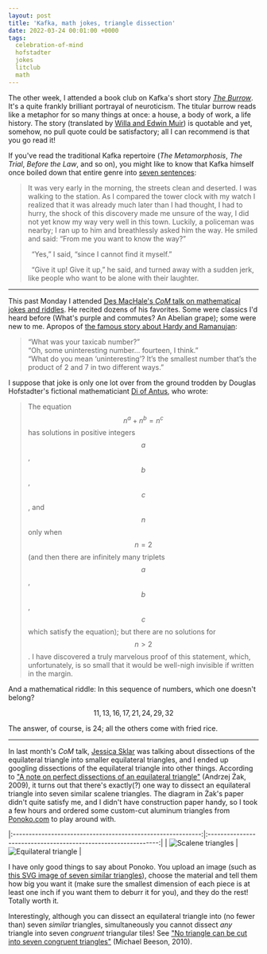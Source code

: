 ```yaml
---
layout: post
title: 'Kafka, math jokes, triangle dissection'
date: 2022-03-24 00:01:00 +0000
tags:
  celebration-of-mind
  hofstadter
  jokes
  litclub
  math
---
```


The other week, I attended a book club on Kafka's short story
[_The Burrow_](https://cpb-us-w2.wpmucdn.com/campuspress.yale.edu/dist/1/2391/files/2018/12/Kafka-The-Burrow-1jcjgv3.pdf).
It's a quite frankly brilliant portrayal of neuroticism. The titular burrow
reads like a metaphor for so many things at once: a house, a body of work,
a life history. The story (translated by [Willa and Edwin Muir](https://en.wikipedia.org/wiki/Willa_Muir))
is quotable and yet, somehow, no pull quote could be satisfactory;
all I can recommend is that you go read it!

If you've read the traditional Kafka repertoire (_The Metamorphosis_, _The Trial_,
_Before the Law_, and so on), you might like to know that Kafka himself once boiled down
that entire genre into [seven sentences](https://www.flashfictiononline.com/article/give-it-up/):

> It was very early in the morning, the streets clean and deserted.
> I was walking to the station. As I compared the tower clock with my
> watch I realized that it was already much later than I had thought,
> I had to hurry, the shock of this discovery made me unsure of the way,
> I did not yet know my way very well in this town. Luckily, a policeman
> was nearby; I ran up to him and breathlessly asked him the way.
> He smiled and said: “From me you want to know the way?”
>
> “Yes,” I said, “since I cannot find it myself.”
>
> “Give it up! Give it up,” he said, and turned away with a sudden jerk,
> like people who want to be alone with their laughter.

----

This past Monday I attended [Des MacHale's _CoM_ talk on mathematical jokes and riddles](https://www.gathering4gardner.org/com-2022-3-21/).
He recited dozens of his favorites. Some were classics I'd heard before (What's purple and
commutes? An Abelian grape); some were new to me. Apropos of
[the famous story about Hardy and Ramanujan](https://johncarlosbaez.wordpress.com/2022/01/30/hardy-ramanujan-and-taxi-no-1729/):

> “What was your taxicab number?”  
> “Oh, some uninteresting number... fourteen, I think.”  
> “What do you mean ‘uninteresting’? It’s the smallest number that’s the product of 2 and 7 in two different ways.”

I suppose that joke is only one lot over from the ground trodden by Douglas Hofstadter's
fictional mathematiciant [Di of Antus](https://amzn.to/3uc37cp), who wrote:

> The equation $$n^a + n^b = n^c$$
> has solutions in positive integers $$a$$, $$b$$, $$c$$, and $$n$$ only when $$n = 2$$
> (and then there are infinitely many triplets $$a$$, $$b$$, $$c$$ which satisfy the
> equation); but there are no solutions for $$n > 2$$. I have discovered a truly
> marvelous proof of this statement, which, unfortunately, is so small that
> it would be well-nigh invisible if written in the margin.

And a mathematical riddle: In this sequence of numbers, which one doesn't belong?

$$
    11, 13, 16, 17, 21, 24, 29, 32
$$

The answer, of course, is 24; all the others come with fried rice.

----

In last month's _CoM_ talk, [Jessica Sklar](https://www.gathering4gardner.org/com-2022-2-21/)
was talking about dissections of the
equilateral triangle into smaller equilateral triangles, and I ended up googling
dissections of the equilateral triangle into other things.
According to ["A note on perfect dissections of an equilateral triangle"](https://ajc.maths.uq.edu.au/pdf/44/ajc_v44_p087.pdf)
(Andrzej Żak, 2009), it turns out that there's exactly(?) one way to
dissect an equilateral triangle into seven similar scalene triangles.
The diagram in Żak's paper didn't quite satisfy me, and I didn't have construction
paper handy, so I took a few hours and ordered some custom-cut aluminum triangles
from [Ponoko.com](https://www.ponoko.com/) to play around with.

|:-----------------------------------------------------------:|:--------------------------------------------------------------:|
| ![Scalene triangles](/blog/images/2022-03-24-dissected.jpg) | ![Equilateral triangle](/blog/images/2022-03-24-assembled.jpg) |

I have only good things to say about Ponoko. You upload an image (such as
[this SVG image of seven similar triangles](/blog/images/2022-03-24-triangles.svg)),
choose the material and tell them how big you want it (make sure the smallest
dimension of each piece is at least one inch if you want them to deburr it for you),
and they do the rest! Totally worth it.

Interestingly, although you can dissect an equilateral triangle into (no fewer than)
seven _similar_ triangles, simultaneously you cannot dissect _any_ triangle
into seven _congruent_ triangular tiles!
See ["No triangle can be cut into seven congruent triangles"](http://www.michaelbeeson.com/research/papers/NoSevenTiling.pdf)
(Michael Beeson, 2010).
